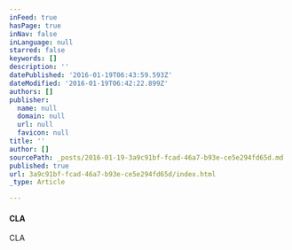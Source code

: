 ```yaml
---
inFeed: true
hasPage: true
inNav: false
inLanguage: null
starred: false
keywords: []
description: ''
datePublished: '2016-01-19T06:43:59.593Z'
dateModified: '2016-01-19T06:42:22.899Z'
authors: []
publisher:
  name: null
  domain: null
  url: null
  favicon: null
title: ''
author: []
sourcePath: _posts/2016-01-19-3a9c91bf-fcad-46a7-b93e-ce5e294fd65d.md
published: true
url: 3a9c91bf-fcad-46a7-b93e-ce5e294fd65d/index.html
_type: Article

---
```

#### CLA

CLA
